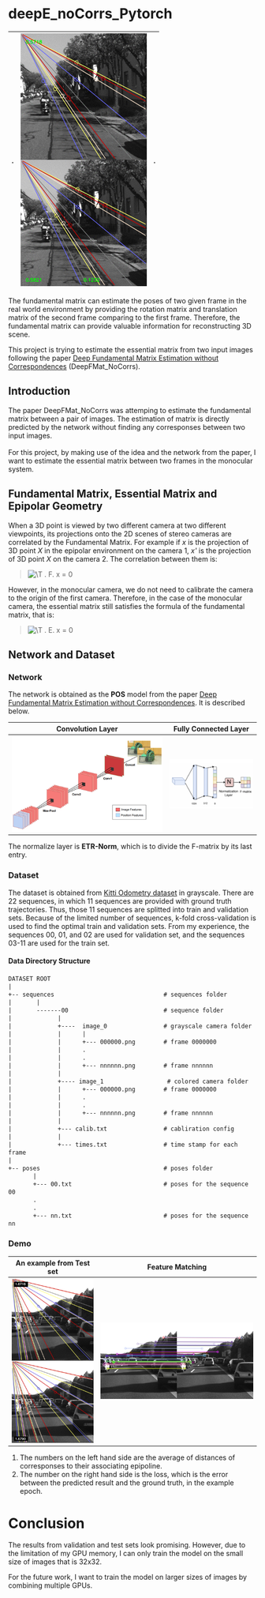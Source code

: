 # deepE_noCorrs_Pytorch
.|![demo.gif](demo.gif)        |    .
:-------------------------:|:-------------------------:|:-------------------------:

The fundamental matrix can estimate the poses of two given frame in the real world environment by providing the 
rotation matrix and translation matrix of the second frame comparing to the first frame. Therefore, the fundamental matrix
can provide valuable information for reconstructing 3D scene. 

This project is trying to estimate the essential matrix from two input images following the paper 
[Deep Fundamental Matrix Estimation without
Correspondences](https://arxiv.org/pdf/1810.01575.pdf) (DeepFMat_NoCorrs).

## Introduction
The paper DeepFMat_NoCorrs was attemping to estimate the fundamental matrix between a pair of images.
The estimation of matrix is directly predicted by the network without
finding any corresponses between two input images. 
\
\
For this project, by making use of the idea and the network from the paper, 
I want to estimate the essential matrix between two frames in the monocular system. 


## Fundamental Matrix, Essential Matrix and Epipolar Geometry
When a 3D point is viewed by two different camera at two different viewpoints, its projections onto the 2D 
scenes of stereo cameras are correlated by the Fundamental Matrix. For example if *x* is the projection of 3D point *X* 
in the epipolar environment on the camera 1, *x'* is the projection of 3D point *X* 
on the camera 2. The correlation between them is:
> ![\T](https://latex.codecogs.com/png.latex?\dpi{100}(x')^T) . F.  x = 0

However, in the monocular camera, we do not need to calibrate the camera to the origin of the first camera.
Therefore, in the case of the monocular camera, the essential matrix still satisfies the formula of the fundamental matrix, that is:
> ![\T](https://latex.codecogs.com/png.latex?\dpi{100}(x')^T) . E.  x = 0
## Network and Dataset

### Network
The network is obtained as the **POS** model from the paper [Deep Fundamental Matrix Estimation without
Correspondences](https://arxiv.org/pdf/1810.01575.pdf). It is described below.

Convolution Layer        |  Fully Connected Layer
:-------------------------:|:-------------------------:
![](ConvdLayer.png)   |   ![](FCLayer.png)

The normalize layer is **ETR-Norm**, which is to divide the F-matrix by its last entry.

### Dataset
The dataset is obtained from [Kitti Odometry dataset](http://www.cvlibs.net/datasets/kitti/eval_odometry.php) in grayscale. There are 22 sequences, in which 11 sequences 
are provided with ground truth trajectories. Thus, those 11 sequences are splitted into train and validation sets.
Because of the limited number of sequences, k-fold cross-validation is used to find the optimal train and validation sets.
From my experience, the sequences 00, 01, and 02 are used for validation set, and the sequences 03-11 are used for the train set. 
#### Data Directory Structure
```
DATASET ROOT
|
+-- sequences                               # sequences folder
|       |
|       -------00                           # sequence folder
|             |
|             +----  image_0                # grayscale camera folder
|             |      |
|             |      +--- 000000.png        # frame 0000000
|             |      .
|             |      .
|             |      +--- nnnnnn.png        # frame nnnnnn  
|             |  
|             +---- image_1                  # colored camera folder 
|             |      +--- 000000.png        # frame 0000000
|             |      .
|             |      .
|             |      +--- nnnnnn.png        # frame nnnnnn 
|             |      
|             +--- calib.txt                # cabliration config 
|             |      
|             +--- times.txt                # time stamp for each frame              
|
+-- poses                                   # poses folder
       |
       +--- 00.txt                          # poses for the sequence 00
       .
       .
       +--- nn.txt                          # poses for the sequence nn
```
### Demo

An example from Test set        |  Feature Matching
:-------------------------:|:-------------------------:
![](visualization/epipoLine_sift.png)   |   ![](visualization/feature_matching.png)

1. The numbers on the left hand side are the average of distances of corresponses to their associating epipoline. 
2. The number on the right hand side is the loss, which is the error between the predicted result and the ground truth, in the example epoch. 

# Conclusion

The results from validation and test sets look promising. However, due to the limitation of my GPU memory, 
I can only train the model on the small size of images that is 32x32. 

For the future work, I want to train the model on larger sizes of images by combining multiple GPUs. 




